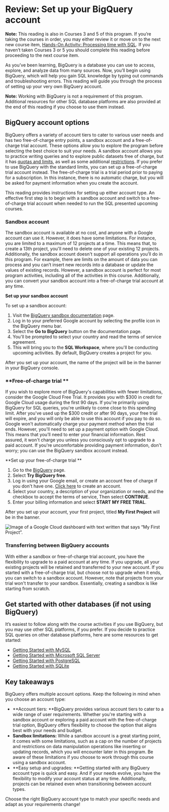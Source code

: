 # Review: Set up your BigQuery account

**Note:** This reading is also in Courses 3 and 5 of this program. If you’re taking the courses in order, you may either review it or move on to the next new course item, [Hands-On Activity: Processing time with SQL](https://www.coursera.org/learn/process-data/quiz/9fIb9/hands-on-activity-processing-time-with-sql). If you haven’t taken Courses 3 or 5 you should complete this reading before proceeding to the next course item.

As you’ve been learning, BigQuery is a database you can use to access, explore, and analyze data from many sources. Now, you’ll begin using BigQuery, which will help you gain SQL knowledge by typing out commands and troubleshooting errors. This reading will guide you through the process of setting up your very own BigQuery account.

**Note:** Working with BigQuery is not a requirement of this program. Additional resources for other SQL database platforms are also provided at the end of this reading if you choose to use them instead.

## BigQuery account options

BigQuery offers a variety of account tiers to cater to various user needs and has two free-of-charge entry points, a sandbox account and a free-of-charge trial account. These options allow you to explore the program before selecting the best choice to suit your needs. A sandbox account allows you to practice writing queries and to explore public datasets free of charge, but it has [quotas and limits](https://cloud.google.com/bigquery/quotas), as well as some additional [restrictions](https://cloud.google.com/bigquery/docs/sandbox#limits). If you prefer to use BigQuery with the standard limits, you can set up a free-of-charge trial account instead. The free-of-charge trial is a trial period prior to paying for a subscription. In this instance, there is no automatic charge, but you will be asked for payment information when you create the account.

This reading provides instructions for setting up either account type.  An effective first step is to begin with a sandbox account and switch to a free-of-charge trial account when needed to run the SQL presented upcoming courses.

### **Sandbox account**

The sandbox account is available at no cost, and anyone with a Google account can use it. However, it does have some limitations. For instance, you are limited to a maximum of 12 projects at a time. This means that, to create a 13th project, you'll need to delete one of your existing 12 projects. Additionally, the sandbox account doesn't support all operations you’ll do in this program. For example, there are limits on the amount of data you can process and you can’t insert new records into a database or update the values of existing records. However, a sandbox account is perfect for most program activities, including all of the activities in this course. Additionally, you can convert your sandbox account into a free-of-charge trial account at any time.

**Set up your sandbox account**

To set up a sandbox account:

1. Visit the [BigQuery sandbox documentation](https://cloud.google.com/bigquery/docs/sandbox#limits) page.
2. Log in to your preferred Google account by selecting the profile icon in the BigQuery menu bar.
3. Select the **Go to BigQuery** button on the documentation page.
4. You'll be prompted to select your country and read the terms of service agreement.
5. This will bring you to the **SQL Workspace**, where you'll be conducting upcoming activities. By default, BigQuery creates a project for you.

After you set up your account, the name of the project will be in the banner in your BigQuery console.

### **Free-of-charge trial **

If you wish to explore more of BigQuery's capabilities with fewer limitations, consider the Google Cloud Free Trial. It provides you with $300 in credit for Google Cloud usage during the first 90 days. If you're primarily using BigQuery for SQL queries, you're unlikely to come close to this spending limit. After you've used up the $300 credit or after 90 days, your free trial will expire, and you will only be able to use this account if you pay to do so. Google won't automatically charge your payment method when the trial ends. However, you'll need to set up a payment option with Google Cloud. This means that you’ll need to enter your financial information. Rest assured, it won't charge you unless you consciously opt to upgrade to a paid account. If you're uncomfortable providing payment information, don't worry; you can use the BigQuery sandbox account instead.

**Set up your free-of-charge trial **

1. Go to the [BigQuery](https://cloud.google.com/bigquery) page.
2. Select **Try BigQuery free**.
3. Log in using your Google email, or create an account free of charge if you don't have one. [Click here](https://cloud.google.com/bigquery?utm_source=google&utm_medium=cpc&utm_campaign=na-US-all-en-dr-bkws-all-all-trial-e-dr-1605212&utm_content=text-ad-none-any-DEV_c-CRE_665665924750-ADGP_Hybrid+%7C+BKWS+-+MIX+%7C+Txt_BigQuery-KWID_43700077225652770-kwd-274188433361&utm_term=KW_bigquery%20account-ST_bigquery+account&gclid=CjwKCAjwkNOpBhBEEiwAb3MvvYQXjIQ4TRnkITJoSXz7DFez4T-XKPG5IpfKmxUg2iHPEmiJBNQByhoCLVgQAvD_BwE&gclsrc=aw.ds) to create an account.
4. Select your country, a description of your organization or needs, and the checkbox to accept the terms of service, Then select **CONTINUE**.
5. Enter your billing information and select **START MY FREE TRIAL**.

After you set up your account, your first project, titled **My First Project** will be in the banner.

![Image of a Google Cloud dashboard with text written that says “My First Project”.](https://d3c33hcgiwev3.cloudfront.net/imageAssetProxy.v1/nPKEbQPYTmip--sRPjtdTg_abb38e9bd5184c819f281c1e9b158ee1_TxbPN1aMvNB0uHj9f_VPMKaR92Jc2lj-imVMbn1PGPp0Ul2RUg4NxoXnZEuatKnd9XcFgJbsAim6C3tFK2vcJFYDhvQzeDCZw3GBtKJ6PGi4hCzxjeOnoVQwro9swBy_cU9fFUuM1Acw7uN-UULx4Lc?expiry=1720569600000&hmac=Xb-NBWWw2_EAO-iCiTOLK-2Ec3Qm8OiwWAl3hZFI6V8)

### **Transferring between BigQuery accounts**

With either a sandbox or free-of-charge trial account, you have the flexibility to upgrade to a paid account at any time. If you upgrade, all your existing projects will be retained and transferred to your new account. If you started with a free-of-charge trial, but choose not to upgrade when it ends, you can switch to a sandbox account. However, note that projects from your trial won't transfer to your sandbox. Essentially, creating a sandbox is like starting from scratch.

## Get started with other databases (if not using BigQuery)

It’s easiest to follow along with the course activities if you use BigQuery, but you may use other SQL platforms, if you prefer. If you decide to practice SQL queries on other database platforms, here are some resources to get started:

* [Getting Started with MySQL](https://dev.mysql.com/doc/mysql-getting-started/en/)
* [Getting Started with Microsoft SQL Server](https://docs.microsoft.com/en-us/sql/relational-databases/tutorial-getting-started-with-the-database-engine?view=sql-server-ver15)
* [Getting Started with PostgreSQL](https://www.postgresql.org/docs/10/tutorial-start.html)
* [Getting Started with SQLite](https://www.sqlite.org/quickstart.html)

## Key takeaways

BigQuery offers multiple account options. Keep the following in mind when you choose an account type:

* **Account tiers: **BigQuery provides various account tiers to cater to a wide range of user requirements. Whether you're starting with a sandbox account or exploring a paid account with the free-of-charge trial option, BigQuery offers flexibility to choose the option that aligns best with your needs and budget.
* **Sandbox limitations:** While a sandbox account is a great starting point, it comes with some limitations, such as a cap on the number of projects and restrictions on data manipulation operations like inserting or updating records, which you will encounter later in this program. Be aware of these limitations if you choose to work through this course using a sandbox account.
* **Easy setup and upgrades: **Getting started with any BigQuery account type is quick and easy. And if your needs evolve, you have the flexibility to modify your account status at any time. Additionally, projects can be retained even when transitioning between account types.

Choose the right BigQuery account type to match your specific needs and adapt as your requirements change!
